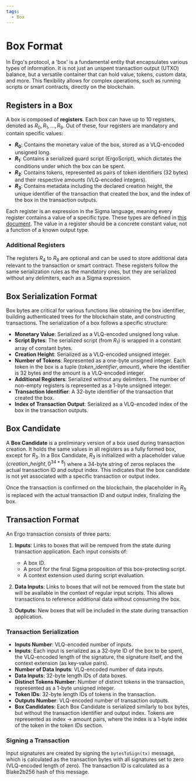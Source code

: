 ```yaml
---
tags:
  - Box
---
```


# Box Format

In Ergo's protocol, a 'box' is a fundamental entity that encapsulates various types of information. It is not just an unspent transaction output (UTXO) balance, but a versatile container that can hold value, tokens, custom data, and more. This flexibility allows for complex operations, such as running scripts or smart contracts, directly on the blockchain.

## Registers in a Box

A box is composed of **registers**. Each box can have up to 10 registers, denoted as $R_0, R_1, \dots, R_9$. Out of these, four registers are mandatory and contain specific values:

- **$R_0$**: Contains the monetary value of the box, stored as a VLQ-encoded unsigned long.
- **$R_1$**: Contains a serialized guard script (ErgoScript), which dictates the conditions under which the box can be spent.
- **$R_2$**: Contains tokens, represented as pairs of token identifiers (32 bytes) and their respective amounts (VLQ-encoded integers).
- **$R_3$**: Contains metadata including the declared creation height, the unique identifier of the transaction that created the box, and the index of the box in the transaction outputs.

Each register is an expression in the Sigma language, meaning every register contains a value of a specific type. These types are defined in [this document](types.md). The value in a register should be a concrete constant value, not a function of a known output type.

### Additional Registers

The registers $R_4$ to $R_9$ are optional and can be used to store additional data relevant to the transaction or smart contract. These registers follow the same serialization rules as the mandatory ones, but they are serialized without any delimiters, each as a Sigma expression.

## Box Serialization Format

Box bytes are critical for various functions like obtaining the box identifier, building authenticated trees for the blockchain state, and constructing transactions. The serialization of a box follows a specific structure:

- **Monetary Value**: Serialized as a VLQ-encoded unsigned long value.
- **Script Bytes**: The serialized script (from $R_1$) is wrapped in a constant array of constant bytes.
- **Creation Height**: Serialized as a VLQ-encoded unsigned integer.
- **Number of Tokens**: Represented as a one-byte unsigned integer. Each token in the box is a tuple $(token\_identifier, amount)$, where the identifier is 32 bytes and the amount is a VLQ-encoded integer.
- **Additional Registers**: Serialized without any delimiters. The number of non-empty registers is represented as a 1-byte unsigned integer.
- **Transaction Identifier**: A 32-byte identifier of the transaction that created the box.
- **Index of Transaction Output**: Serialized as a VLQ-encoded index of the box in the transaction outputs.

## Box Candidate

A **Box Candidate** is a preliminary version of a box used during transaction creation. It holds the same values in all registers as a fully formed box, except for $R_3$. In a Box Candidate, $R_3$ is initialized with a placeholder value $(creation\_height, 0^{34*8})$ where a 34-byte string of zeros replaces the actual transaction ID and output index. This indicates that the box candidate is not yet associated with a specific transaction or output index.

Once the transaction is confirmed on the blockchain, the placeholder in $R_3$ is replaced with the actual transaction ID and output index, finalizing the box.

## Transaction Format

An Ergo transaction consists of three parts:

1. **Inputs**: Links to boxes that will be removed from the state during transaction application. Each input consists of:
   - A box ID.
   - A proof for the final Sigma proposition of this box-protecting script.
   - A context extension used during script evaluation.

2. **Data Inputs**: Links to boxes that will not be removed from the state but will be available in the context of regular input scripts. This allows transactions to reference additional data without consuming the box.

3. **Outputs**: New boxes that will be included in the state during transaction application.

### Transaction Serialization

- **Inputs Number**: VLQ-encoded number of inputs.
- **Inputs**: Each input is serialized as a 32-byte ID of the box to be spent, the VLQ-encoded length of the signature, the signature itself, and the context extension (as key-value pairs).
- **Number of Data Inputs**: VLQ-encoded number of data inputs.
- **Data Inputs**: 32-byte length IDs of data boxes.
- **Distinct Tokens Number**: Number of distinct tokens in the transaction, represented as a 1-byte unsigned integer.
- **Token IDs**: 32-byte length IDs of tokens in the transaction.
- **Outputs Number**: VLQ-encoded number of transaction outputs.
- **Box Candidates**: Each Box Candidate is serialized similarly to box bytes, but without the transaction identifier and output index. Tokens are represented as index -> amount pairs, where the index is a 1-byte index of the token in the token IDs section.

### Signing a Transaction

Input signatures are created by signing the `bytesToSign(tx)` message, which is calculated as the transaction bytes with all signatures set to zero (VLQ-encoded length of zero). The transaction ID is calculated as a Blake2b256 hash of this message.
